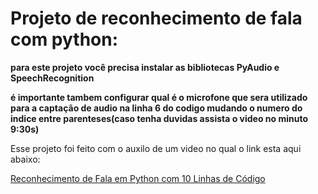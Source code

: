 
<h1><i class="fa-brands fa-python" style="color: #fff70a;"></i>Projeto de reconhecimento de fala com python:</h1>



<strong>para este projeto você precisa instalar as bibliotecas PyAudio e SpeechRecognition</strong>

<strong> é importante tambem configurar qual é o microfone que sera utilizado para a captação de audio na linha 6 do codigo mudando o numero do indice entre parenteses(caso tenha duvidas assista o video no minuto 9:30s)</strong>

<p>Esse projeto foi feito com o auxilo de um video no qual o link esta aqui abaixo:</p>

<a href="https://youtu.be/fMyzSrDoT-E" target="_blank">Reconhecimento de Fala em Python com 10 Linhas de Código
</a>